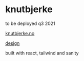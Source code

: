 # knutbjerke

to be deployed q3 2021

[knutbjerke.no](https://www.knutbjerke.no/)

[design](https://www.figma.com/proto/jALj4T9cfTVTmkMuWP27Tx/website?page-id=1%3A2&node-id=3%3A1269&viewport=270%2C374%2C0.094971664249897&scaling=scale-down)

built with react, tailwind and sanity
